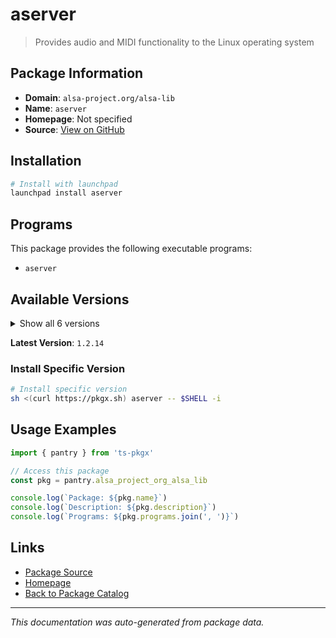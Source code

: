 # aserver

> Provides audio and MIDI functionality to the Linux operating system

## Package Information

- **Domain**: `alsa-project.org/alsa-lib`
- **Name**: `aserver`
- **Homepage**: Not specified
- **Source**: [View on GitHub](https://github.com/pkgxdev/pantry/tree/main/projects/alsa-project.org/alsa-lib/package.yml)

## Installation

```bash
# Install with launchpad
launchpad install aserver
```

## Programs

This package provides the following executable programs:

- `aserver`

## Available Versions

<details>
<summary>Show all 6 versions</summary>

- `1.2.14`, `1.2.13`, `1.2.12`, `1.2.11`, `1.2.10`
- `1.2.9`

</details>

**Latest Version**: `1.2.14`

### Install Specific Version

```bash
# Install specific version
sh <(curl https://pkgx.sh) aserver -- $SHELL -i
```

## Usage Examples

```typescript
import { pantry } from 'ts-pkgx'

// Access this package
const pkg = pantry.alsa_project_org_alsa_lib

console.log(`Package: ${pkg.name}`)
console.log(`Description: ${pkg.description}`)
console.log(`Programs: ${pkg.programs.join(', ')}`)
```

## Links

- [Package Source](https://github.com/pkgxdev/pantry/tree/main/projects/alsa-project.org/alsa-lib/package.yml)
- [Homepage](#)
- [Back to Package Catalog](../package-catalog.md)

---

*This documentation was auto-generated from package data.*
